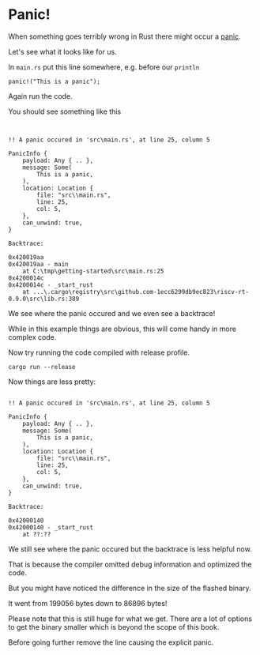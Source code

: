 # Panic!

When something goes terribly wrong in Rust there might occur a [panic].

Let's see what it looks like for us.

In `main.rs` put this line somewhere, e.g. before our `println`

```rust,ignore
panic!("This is a panic");
```

Again run the code.

You should see something like this

```text


!! A panic occured in 'src\main.rs', at line 25, column 5

PanicInfo {
    payload: Any { .. },
    message: Some(
        This is a panic,
    ),
    location: Location {
        file: "src\\main.rs",
        line: 25,
        col: 5,
    },
    can_unwind: true,
}

Backtrace:

0x420019aa
0x420019aa - main
    at C:\tmp\getting-started\src\main.rs:25
0x4200014c
0x4200014c - _start_rust
    at ...\.cargo\registry\src\github.com-1ecc6299db9ec823\riscv-rt-0.9.0\src\lib.rs:389
```

We see where the panic occured and we even see a backtrace!

While in this example things are obvious, this will come handy in more complex code.

Now try running the code compiled with release profile.
```shell
cargo run --release
```

Now things are less pretty:
```text

!! A panic occured in 'src\main.rs', at line 25, column 5

PanicInfo {
    payload: Any { .. },
    message: Some(
        This is a panic,
    ),
    location: Location {
        file: "src\\main.rs",
        line: 25,
        col: 5,
    },
    can_unwind: true,
}

Backtrace:

0x42000140
0x42000140 - _start_rust
    at ??:??
```

We still see where the panic occured but the backtrace is less helpful now.

That is because the compiler omitted debug information and optimized the code.

But you might have noticed the difference in the size of the flashed binary.

It went from 199056 bytes down to 86896 bytes!

Please note that this is still huge for what we get. There are a lot of options to get the binary smaller which is beyond the scope of this book.
<!-- (TODO: should we add a section about binary sizes?) -->

Before going further remove the line causing the explicit panic.

[panic]: https://doc.rust-lang.org/book/ch09-01-unrecoverable-errors-with-panic.html
